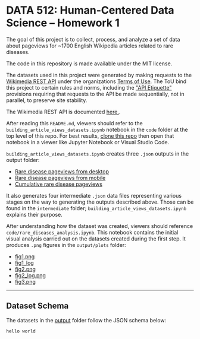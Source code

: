# DATA 512: Human-Centered Data Science – Homework 1

The goal of this project is to collect, process, and analyze a set of data about pageviews for ~1700 English Wikipedia articles related to rare diseases.

The code in this repository is made available under the MIT license. 

The datasets used in this project were generated by making requests to the [Wikimedia REST API](https://doc.wikimedia.org/generated-data-platform/aqs/analytics-api/reference/page-views.html) under the organizations [Terms of Use](https://foundation.wikimedia.org/wiki/Policy:Terms_of_Use). The ToU bind this project to certain rules and norms, including the ["API Etiquette"](https://www.mediawiki.org/wiki/API:Etiquette) provisions requiring that requests to the API be made sequentially, not in parallel, to preserve site stability.

The Wikimedia REST API is documented [here.](https://doc.wikimedia.org/generated-data-platform/aqs/analytics-api/reference/page-views.html).

After reading this `README.md`, viewers should refer to the `building_article_views_datasets.ipynb` notebook in the `code` folder at the top level of this repo. For best results, [clone this repo](https://docs.github.com/en/repositories/creating-and-managing-repositories/cloning-a-repository) then open that notebook in a viewer like Jupyter Notebook or Visual Studio Code.

`building_article_views_datasets.ipynb` creates three `.json` outputs in the output folder:
- [Rare disease pageviews from desktop](output/rare-disease_monthly_desktop_201507-202409.json)
- [Rare disease pageviews from mobile](output/rare-disease_monthly_mobile_201507-202409.json)
- [Cumulative rare disease pageviews](output/rare-disease_monthly_cumulative_201507-202409.json)

It also generates four intermediate `.json` data files representing various stages on the way to generating the outputs described above. Those can be found in the `intermediate` folder; `building_article_views_datasets.ipynb` explains their purpose.

After understanding how the dataset was created, viewers should reference `code/rare_diseases_analysis.ipynb`. This notebook contains the initial visual analysis carried out on the datasets created during the first step. It produces `.png` figures in the `output/plots` folder:
- [fig1.png](output/plots/fig1.png)
- [fig1_log](output/plots/fig1_log.png)
- [fig2.png](output/plots/fig2.png)
- [fig2_log.png](output/plots/fig2_log.png)
- [fig3.png](output/plots/fig3.png)

---

## Dataset Schema

The datasets in the [output](output) folder follow the JSON schema below:

```
hello world
```